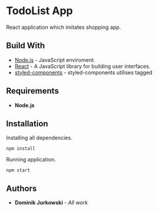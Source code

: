 # TodoList App

React application which imitates shopping app.

## Build With

* [Node.js](nodejs.org/) - JavaScript enviroment.
* [React](https://reactjs.org/) - A JavaScript library for building user interfaces.
* [styled-components](https://styled-components.com/) - styled-components utilises tagged 

## Requirements

* **Node.js**

## Installation

Installing all dependencies.

```
npm install
```

Running application.

```
npm start 
```

## Authors

* **Dominik Jurkowski** - *All work* 
